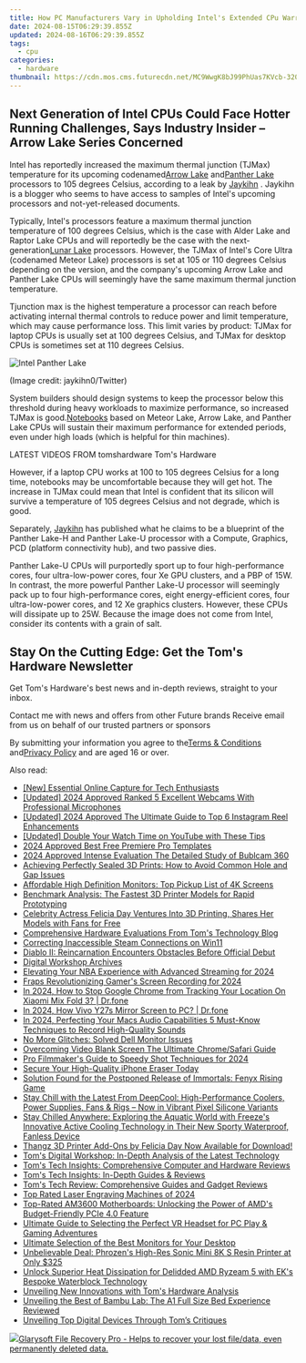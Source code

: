 ```yaml
---
title: How PC Manufacturers Vary in Upholding Intel's Extended CPu Warranty Amidst Processor Failures – Industry Analysis Reveals Gaps
date: 2024-08-15T06:29:39.855Z
updated: 2024-08-16T06:29:39.855Z
tags:
  - cpu
categories:
  - hardware
thumbnail: https://cdn.mos.cms.futurecdn.net/MC9WwgK8bJ99PhUas7KVcb-320-80.png
---
```


## Next Generation of Intel CPUs Could Face Hotter Running Challenges, Says Industry Insider – Arrow Lake Series Concerned

Intel has reportedly increased the maximum thermal junction (TJMax) temperature for its upcoming codenamed[Arrow Lake](https://www.tomshardware.com/pc-components/cpus/intels-next-gen-desktop-cpus-have-leaked-arrow-lake-core-ultra-200-series-share-similar-core-counts-with-raptor-lake-refresh) and[Panther Lake](https://www.tomshardware.com/pc-components/cpus/intel-makes-a-big-ai-push-with-future-cpus-panther-lake-in-2025-will-double-the-ai-performance-over-arrow-lake-and-lunar-lake) processors to 105 degrees Celsius, according to a leak by [Jaykihn](https://x.com/jaykihn0/status/1812913340865474946) . Jaykihn is a blogger who seems to have access to samples of Intel's upcoming processors and not-yet-released documents.

 Typically, Intel's processors feature a maximum thermal junction temperature of 100 degrees Celsius, which is the case with Alder Lake and Raptor Lake CPUs and will reportedly be the case with the next-generation[Lunar Lake](https://www.tomshardware.com/pc-components/cpus/intel-unwraps-lunar-lake-architecture-up-to-68-ipc-gain-for-e-cores-16-ipc-gain-for-p-cores) processors. However, the TJMax of Intel's Core Ultra (codenamed Meteor Lake) processors is set at 105 or 110 degrees Celsius depending on the version, and the company's upcoming Arrow Lake and Panther Lake CPUs will seemingly have the same maximum thermal junction temperature.

 Tjunction max is the highest temperature a processor can reach before activating internal thermal controls to reduce power and limit temperature, which may cause performance loss. This limit varies by product: TJMax for laptop CPUs is usually set at 100 degrees Celsius, and TJMax for desktop CPUs is sometimes set at 110 degrees Celsius.

![Intel Panther Lake](https://cdn.mos.cms.futurecdn.net/BVbkSY2rYn2A9QhgANpAsd-320-80.jpg)

 (Image credit: jaykihn0/Twitter)

 System builders should design systems to keep the processor below this threshold during heavy workloads to maximize performance, so increased TJMax is good.[Notebooks](https://www.tomshardware.com/tag/notebooks) based on Meteor Lake, Arrow Lake, and Panther Lake CPUs will sustain their maximum performance for extended periods, even under high loads (which is helpful for thin machines).

 LATEST VIDEOS FROM tomshardware Tom's Hardware

 However, if a laptop CPU works at 100 to 105 degrees Celsius for a long time, notebooks may be uncomfortable because they will get hot. The increase in TJMax could mean that Intel is confident that its silicon will survive a temperature of 105 degrees Celsius and not degrade, which is good.

 Separately, [Jaykihn](https://x.com/jaykihn0/status/1812898063502938260) has published what he claims to be a blueprint of the Panther Lake-H and Panther Lake-U processor with a Compute, Graphics, PCD (platform connectivity hub), and two passive dies.

 Panther Lake-U CPUs will purportedly sport up to four high-performance cores, four ultra-low-power cores, four Xe GPU clusters, and a PBP of 15W. In contrast, the more powerful Panther Lake-U processor will seemingly pack up to four high-performance cores, eight energy-efficient cores, four ultra-low-power cores, and 12 Xe graphics clusters. However, these CPUs will dissipate up to 25W. Because the image does not come from Intel, consider its contents with a grain of salt.

## Stay On the Cutting Edge: Get the Tom's Hardware Newsletter

 Get Tom's Hardware's best news and in-depth reviews, straight to your inbox.

 Contact me with news and offers from other Future brands  Receive email from us on behalf of our trusted partners or sponsors

 By submitting your information you agree to the[Terms & Conditions](https://futureplc.com/terms-conditions/) and[Privacy Policy](https://futureplc.com/privacy-policy/) and are aged 16 or over.


<ins class="adsbygoogle"
     style="display:block"
     data-ad-format="autorelaxed"
     data-ad-client="ca-pub-7571918770474297"
     data-ad-slot="1223367746"></ins>



<ins class="adsbygoogle"
     style="display:block"
     data-ad-client="ca-pub-7571918770474297"
     data-ad-slot="8358498916"
     data-ad-format="auto"
     data-full-width-responsive="true"></ins>

<span class="atpl-alsoreadstyle">Also read:</span>
<div><ul>
<li><a href="https://screen-sharing-recording.techidaily.com/new-essential-online-capture-for-tech-enthusiasts/"><u>[New] Essential Online Capture for Tech Enthusiasts</u></a></li>
<li><a href="https://digital-screen-recording.techidaily.com/updated-2024-approved-ranked-5-excellent-webcams-with-professional-microphones/"><u>[Updated] 2024 Approved  Ranked 5 Excellent Webcams With Professional Microphones</u></a></li>
<li><a href="https://instagram-videos.techidaily.com/updated-2024-approved-the-ultimate-guide-to-top-6-instagram-reel-enhancements/"><u>[Updated] 2024 Approved  The Ultimate Guide to Top 6 Instagram Reel Enhancements</u></a></li>
<li><a href="https://youtube-videos.techidaily.com/updated-double-your-watch-time-on-youtube-with-these-tips/"><u>[Updated] Double Your Watch Time on YouTube with These Tips</u></a></li>
<li><a href="https://extra-resources.techidaily.com/2024-approved-best-free-premiere-pro-templates/"><u>2024 Approved  Best Free Premiere Pro Templates</u></a></li>
<li><a href="https://extra-approaches.techidaily.com/2024-approved-intense-evaluation-the-detailed-study-of-bublcam-360/"><u>2024 Approved  Intense Evaluation  The Detailed Study of Bublcam 360</u></a></li>
<li><a href="https://hardware-tips.techidaily.com/1723125165792-achieving-perfectly-sealed-3d-prints-how-to-avoid-common-hole-and-gap-issues/"><u>Achieving Perfectly Sealed 3D Prints: How to Avoid Common Hole and Gap Issues</u></a></li>
<li><a href="https://hardware-tips.techidaily.com/affordable-high-definition-monitors-top-pickup-list-of-4k-screens/"><u>Affordable High Definition Monitors: Top Pickup List of 4K Screens</u></a></li>
<li><a href="https://hardware-tips.techidaily.com/benchmark-analysis-the-fastest-3d-printer-models-for-rapid-prototyping/"><u>Benchmark Analysis: The Fastest 3D Printer Models for Rapid Prototyping</u></a></li>
<li><a href="https://hardware-tips.techidaily.com/celebrity-actress-felicia-day-ventures-into-3d-printing-shares-her-models-with-fans-for-free/"><u>Celebrity Actress Felicia Day Ventures Into 3D Printing, Shares Her Models with Fans for Free</u></a></li>
<li><a href="https://hardware-tips.techidaily.com/comprehensive-hardware-evaluations-from-toms-technology-blog/"><u>Comprehensive Hardware Evaluations From Tom's Technology Blog</u></a></li>
<li><a href="https://games-able.techidaily.com/correcting-inaccessible-steam-connections-on-win11/"><u>Correcting Inaccessible Steam Connections on Win11</u></a></li>
<li><a href="https://program-issues.techidaily.com/diablo-ii-reincarnation-encounters-obstacles-before-official-debut/"><u>Diablo II: Reincarnation Encounters Obstacles Before Official Debut</u></a></li>
<li><a href="https://video-capture.techidaily.com/digital-workshop-archives/"><u>Digital Workshop Archives</u></a></li>
<li><a href="https://fox-boxes.techidaily.com/elevating-your-nba-experience-with-advanced-streaming-for-2024/"><u>Elevating Your NBA Experience with Advanced Streaming for 2024</u></a></li>
<li><a href="https://desktop-recording.techidaily.com/fraps-revolutionizing-gamers-screen-recording-for-2024/"><u>Fraps  Revolutionizing Gamer's Screen Recording for 2024</u></a></li>
<li><a href="https://review-topics.techidaily.com/in-2024-how-to-stop-google-chrome-from-tracking-your-location-on-xiaomi-mix-fold-3-drfone-by-drfone-virtual-android/"><u>In 2024, How to Stop Google Chrome from Tracking Your Location On Xiaomi Mix Fold 3? | Dr.fone</u></a></li>
<li><a href="https://screen-mirror.techidaily.com/in-2024-how-vivo-y27s-mirror-screen-to-pc-drfone-by-drfone-android/"><u>In 2024, How Vivo Y27s Mirror Screen to PC? | Dr.fone</u></a></li>
<li><a href="https://audio-shaping.techidaily.com/in-2024-perfecting-your-macs-audio-capabilities-5-must-know-techniques-to-record-high-quality-sounds/"><u>In 2024, Perfecting Your Macs Audio Capabilities 5 Must-Know Techniques to Record High-Quality Sounds</u></a></li>
<li><a href="https://graphic-issues.techidaily.com/no-more-glitches-solved-dell-monitor-issues/"><u>No More Glitches: Solved Dell Monitor Issues</u></a></li>
<li><a href="https://extra-hints.techidaily.com/overcoming-video-blank-screen-the-ultimate-chromesafari-guide/"><u>Overcoming Video Blank Screen  The Ultimate Chrome/Safari Guide</u></a></li>
<li><a href="https://extra-skills.techidaily.com/pro-filmmakers-guide-to-speedy-shot-techniques-for-2024/"><u>Pro Filmmaker's Guide to Speedy Shot Techniques for 2024</u></a></li>
<li><a href="https://data-safeguard.techidaily.com/1721266282023-secure-your-high-quality-iphone-eraser-today/"><u>Secure Your High-Quality iPhone Eraser Today</u></a></li>
<li><a href="https://win-answers.techidaily.com/solution-found-for-the-postponed-release-of-immortals-fenyx-rising-game/"><u>Solution Found for the Postponed Release of Immortals: Fenyx Rising Game</u></a></li>
<li><a href="https://hardware-tips.techidaily.com/stay-chill-with-the-latest-from-deepcool-high-performance-coolers-power-supplies-fans-and-rigs-now-in-vibrant-pixel-silicone-variants/"><u>Stay Chill with the Latest From DeepCool: High-Performance Coolers, Power Supplies, Fans & Rigs – Now in Vibrant Pixel Silicone Variants</u></a></li>
<li><a href="https://hardware-tips.techidaily.com/stay-chilled-anywhere-exploring-the-aquatic-world-with-freezes-innovative-active-cooling-technology-in-their-new-sporty-waterproof-fanless-device/"><u>Stay Chilled Anywhere: Exploring the Aquatic World with Freeze's Innovative Active Cooling Technology in Their New Sporty Waterproof, Fanless Device</u></a></li>
<li><a href="https://hardware-tips.techidaily.com/1723125189694-thangz-3d-printer-add-ons-by-felicia-day-now-available-for-download/"><u>Thangz 3D Printer Add-Ons by Felicia Day Now Available for Download!</u></a></li>
<li><a href="https://hardware-tips.techidaily.com/toms-digital-workshop-in-depth-analysis-of-the-latest-technology/"><u>Tom's Digital Workshop: In-Depth Analysis of the Latest Technology</u></a></li>
<li><a href="https://hardware-tips.techidaily.com/toms-tech-insights-comprehensive-computer-and-hardware-reviews/"><u>Tom's Tech Insights: Comprehensive Computer and Hardware Reviews</u></a></li>
<li><a href="https://hardware-tips.techidaily.com/toms-tech-insights-in-depth-guides-and-reviews/"><u>Tom's Tech Insights: In-Depth Guides & Reviews</u></a></li>
<li><a href="https://hardware-tips.techidaily.com/toms-tech-review-comprehensive-guides-and-gadget-reviews/"><u>Tom's Tech Review: Comprehensive Guides and Gadget Reviews</u></a></li>
<li><a href="https://hardware-tips.techidaily.com/top-rated-laser-engraving-machines-of-2024/"><u>Top Rated Laser Engraving Machines of 2024</u></a></li>
<li><a href="https://hardware-tips.techidaily.com/top-rated-am3600-motherboards-unlocking-the-power-of-amds-budget-friendly-pcie-40-feature/"><u>Top-Rated AM3600 Motherboards: Unlocking the Power of AMD's Budget-Friendly PCIe 4.0 Feature</u></a></li>
<li><a href="https://hardware-tips.techidaily.com/ultimate-guide-to-selecting-the-perfect-vr-headset-for-pc-play-and-gaming-adventures/"><u>Ultimate Guide to Selecting the Perfect VR Headset for PC Play & Gaming Adventures</u></a></li>
<li><a href="https://hardware-tips.techidaily.com/ultimate-selection-of-the-best-monitors-for-your-desktop/"><u>Ultimate Selection of the Best Monitors for Your Desktop</u></a></li>
<li><a href="https://hardware-tips.techidaily.com/unbelievable-deal-phrozens-high-res-sonic-mini-8k-s-resin-printer-at-only-325/"><u>Unbelievable Deal: Phrozen's High-Res Sonic Mini 8K S Resin Printer at Only $325</u></a></li>
<li><a href="https://hardware-tips.techidaily.com/unlock-superior-heat-dissipation-for-delidded-amd-ryzeam-5-with-eks-bespoke-waterblock-technology/"><u>Unlock Superior Heat Dissipation for Delidded AMD Ryzeam 5 with EK's Bespoke Waterblock Technology</u></a></li>
<li><a href="https://hardware-tips.techidaily.com/unveiling-new-innovations-with-toms-hardware-analysis/"><u>Unveiling New Innovations with Tom's Hardware Analysis</u></a></li>
<li><a href="https://hardware-tips.techidaily.com/unveiling-the-best-of-bambu-lab-the-a1-full-size-bed-experience-reviewed/"><u>Unveiling the Best of Bambu Lab: The A1 Full Size Bed Experience Reviewed</u></a></li>
<li><a href="https://hardware-tips.techidaily.com/unveiling-top-digital-devices-through-toms-critiques/"><u>Unveiling Top Digital Devices Through Tom’s Critiques</u></a></li>
</ul></div>

<!-- affiliate ads begin -->
<a href="https://order.glarysoft.com/order/checkout.php?PRODS=35408920&QTY=1&AFFILIATE=108875&CART=1"><img src="https://secure.avangate.com/images/merchant/6734fa703f6633ab896eecbdfad8953a/products/FR-200-1.png" border="0">Glarysoft File Recovery Pro - Helps to recover your lost file/data, even permanently deleted data. </a>
<!-- affiliate ads end -->